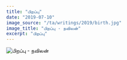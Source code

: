 ```yaml
---
title: "பிறப்பு"
date: "2019-07-10"
image_source: "/ta/writings/2019/birth.jpg"
image_title: "பிறப்பு - நவிலன்"
excerpt: "பிறப்பு"
---
```


<!--more-->

![பிறப்பு - நவிலன்](/ta/writings/2019/birth.jpg)